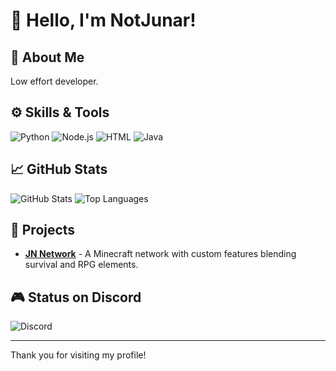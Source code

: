 # 👋 Hello, I'm NotJunar!

## 🔭 About Me
Low effort developer.

## ⚙️ Skills & Tools
![Python](https://img.shields.io/badge/-Python-3776AB?style=flat&logo=python&logoColor=white)
![Node.js](https://img.shields.io/badge/-Node.js-339933?style=flat&logo=node.js&logoColor=white)
![HTML](https://img.shields.io/badge/-HTML-E34F26?style=flat&logo=html5&logoColor=white)
![Java](https://img.shields.io/badge/-Java-007396?style=flat&logo=java&logoColor=white)

## 📈 GitHub Stats
![GitHub Stats](https://github-readme-stats.vercel.app/api?username=NotJunar&show_icons=true&theme=tokyonight)
![Top Languages](https://github-readme-stats.vercel.app/api/top-langs/?username=NotJunar&layout=compact&theme=tokyonight)

## 🚀 Projects
- **[JN Network](https://dsc.gg/joinjnmc)** - A Minecraft network with custom features blending survival and RPG elements.

## 🎮 Status on Discord
![Discord](https://discord-readme-badge.vercel.app/api?id=NotJunar)

---

Thank you for visiting my profile!
